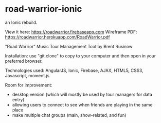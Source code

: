 # road-warrior-ionic
an Ionic rebuild.

View it here: https://roadwarrior.firebaseapp.com
Wireframe PDF: https://roadwarrior.herokuapp.com/RoadWarrior.pdf 

"Road Warrior" Music Tour Management Tool by Brent Rusinow

Installation: use "git clone" to copy to your computer and then open in your preferred browser.

Technologies used: AngularJS, Ionic, Firebase, AJAX, HTML5, CSS3, Javascript, moment.js.


Room for improvement: 
* desktop version (which will mostly be used by tour managers for data entry)
* allowing users to connect to see when friends are playing in the same place
* make multiple chat groups (main, show-related, and fun)

